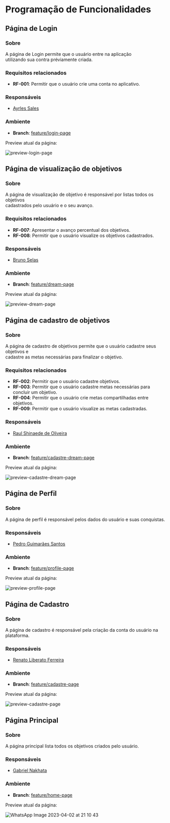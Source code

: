 # Programação de Funcionalidades

## Página de Login

### Sobre
A página de Login permite que o usuário entre na aplicação  
utilizando sua contra préviamente criada.

### Requisitos relacionados

- **RF-001**: Permitir que o usuário crie uma conta no aplicativo.  

### Responsáveis

- [Ayrles Sales](https://github.com/Ayrlesales)

### Ambiente

- **Branch**: [feature/login-page](https://github.com/ICEI-PUC-Minas-PMV-ADS/pmv-ads-2023-1-e3-proj-mov-t1-dream-mapp/tree/feature/login-page)

Preview atual da página:

![preview-login-page](https://user-images.githubusercontent.com/82043220/229367364-f496cf90-1928-4696-abcf-a24b9dd6999d.jpeg)

## Página de visualização de objetivos

### Sobre
A página de visualização de objetivo é responsável por listas todos os objetivos  
cadastrados pelo usuário e o seu avanço.

### Requisitos relacionados

- **RF-007**: Apresentar o avanço percentual dos objetivos.
- **RF-008**: Permitir que o usuário visualize os objetivos cadastrados.  

### Responsáveis

- [Bruno Selas](https://github.com/brunosellas)

### Ambiente

- **Branch**: [feature/dream-page](https://github.com/ICEI-PUC-Minas-PMV-ADS/pmv-ads-2023-1-e3-proj-mov-t1-dream-mapp/tree/feature/dream-page)

Preview atual da página:

![preview-dream-page](https://user-images.githubusercontent.com/82043220/229367886-fb99bc3b-7fda-4184-9b83-c76a8f87334d.jpeg)

## Página de cadastro de objetivos

### Sobre
A página de cadastro de objetivos permite que o usuário cadastre seus objetivos e   
cadastre as metas necessárias para finalizar o objetivo.

### Requisitos relacionados

- **RF-002**: Permitir que o usuário cadastre objetivos.  
- **RF-003**: Permitir que o usuário cadastre metas necessárias para concluir um objetivo.  
- **RF-004**: Permitir que o usuário crie metas compartilhadas entre objetivos.  
- **RF-009**: Permitir que o usuário visualize as metas cadastradas.  

### Responsáveis

- [Raul Shinaede de Oliveira](https://github.com/RaulShinaede)

### Ambiente

- **Branch**: [feature/cadastre-dream-page](https://github.com/ICEI-PUC-Minas-PMV-ADS/pmv-ads-2023-1-e3-proj-mov-t1-dream-mapp/tree/feature/cadastre-dream-page)

Preview atual da página:

![preview-cadastre-dream-page](https://user-images.githubusercontent.com/82043220/229364252-9c689b22-32c3-4a4e-8985-8a251fbe32c6.png)

## Página de Perfil

### Sobre
A página de perfil é responsável pelos dados do usuário e suas conquistas.

### Responsáveis

- [Pedro Guimarães Santos](https://github.com/pecosaints)

### Ambiente

- **Branch**: [feature/profile-page](https://github.com/ICEI-PUC-Minas-PMV-ADS/pmv-ads-2023-1-e3-proj-mov-t1-dream-mapp/tree/feature/profile-page)

Preview atual da página:

![preview-profile-page](https://user-images.githubusercontent.com/82043220/229368106-f7051945-d332-4ceb-bffa-f9b318f26133.jpeg)


## Página de Cadastro

### Sobre
A página de cadastro é responsável pela criação da conta do usuário na plataforma.

### Responsáveis

- [Renato Liberato Ferreira](https://github.com/ADS-RLF)

### Ambiente

- **Branch**: [feature/cadastre-page](https://github.com/ICEI-PUC-Minas-PMV-ADS/pmv-ads-2023-1-e3-proj-mov-t1-dream-mapp/tree/feature/cadastre-page)

Preview atual da página:

![preview-cadastre-page](https://user-images.githubusercontent.com/82043220/229374708-01539335-f1f6-4c9c-aae8-094b02708a53.png)

## Página Principal

### Sobre
A página principal lista todos os objetivos criados pelo usuário.

### Responsáveis

- [Gabriel Nakhata](https://github.com/gabrielnakhata)

### Ambiente

- **Branch**: [feature/home-page](https://github.com/ICEI-PUC-Minas-PMV-ADS/pmv-ads-2023-1-e3-proj-mov-t1-dream-mapp/tree/feature/home-page)

Preview atual da página:

![WhatsApp Image 2023-04-02 at 21 10 43](https://user-images.githubusercontent.com/82043220/229386662-fcf2f05f-69b8-47e7-8658-9e234a22749c.jpeg)


